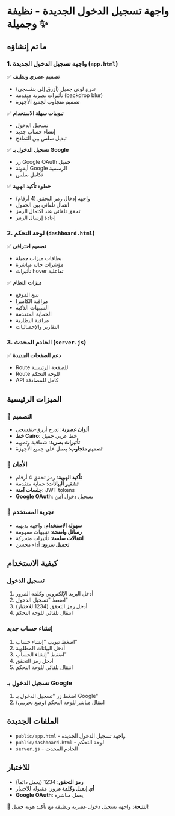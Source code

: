 # واجهة تسجيل الدخول الجديدة - نظيفة وجميلة ✨

## ما تم إنشاؤه

### 1. واجهة تسجيل الدخول الجديدة (`app.html`)
✅ **تصميم عصري ونظيف**
- تدرج لوني جميل (أزرق إلى بنفسجي)
- تأثيرات بصرية متقدمة (backdrop blur)
- تصميم متجاوب لجميع الأجهزة

✅ **تبويبات سهلة الاستخدام**
- تسجيل الدخول
- إنشاء حساب جديد
- تبديل سلس بين النماذج

✅ **تسجيل الدخول بـ Google**
- زر Google OAuth جميل
- أيقونة Google الرسمية
- تكامل سلس

✅ **خطوة تأكيد الهوية**
- واجهة إدخال رمز التحقق (4 أرقام)
- انتقال تلقائي بين الحقول
- تحقق تلقائي عند اكتمال الرمز
- إعادة إرسال الرمز

### 2. لوحة التحكم (`dashboard.html`)
✅ **تصميم احترافي**
- بطاقات ميزات جميلة
- مؤشرات حالة مباشرة
- تأثيرات hover تفاعلية

✅ **ميزات النظام**
- تتبع الموقع
- مراقبة الكاميرا
- التنبيهات الذكية
- الحماية المتقدمة
- مراقبة البطارية
- التقارير والإحصائيات

### 3. الخادم المحدث (`server.js`)
✅ **دعم الصفحات الجديدة**
- Route للصفحة الرئيسية
- Route للوحة التحكم
- API كامل للمصادقة

## الميزات الرئيسية

### 🎨 التصميم
- **ألوان عصرية**: تدرج أزرق-بنفسجي
- **خط Cairo**: خط عربي جميل
- **تأثيرات بصرية**: شفافية وتمويه
- **تصميم متجاوب**: يعمل على جميع الأجهزة

### 🔐 الأمان
- **تأكيد الهوية**: رمز تحقق 4 أرقام
- **تشفير البيانات**: حماية متقدمة
- **جلسات آمنة**: JWT tokens
- **Google OAuth**: تسجيل دخول آمن

### 💫 تجربة المستخدم
- **سهولة الاستخدام**: واجهة بديهية
- **رسائل واضحة**: تنبيهات مفهومة
- **انتقالات سلسة**: تأثيرات متحركة
- **تحميل سريع**: أداء محسن

## كيفية الاستخدام

### تسجيل الدخول
1. أدخل البريد الإلكتروني وكلمة المرور
2. اضغط "تسجيل الدخول"
3. أدخل رمز التحقق (1234 للاختبار)
4. انتقال تلقائي للوحة التحكم

### إنشاء حساب جديد
1. اضغط تبويب "إنشاء حساب"
2. أدخل البيانات المطلوبة
3. اضغط "إنشاء الحساب"
4. أدخل رمز التحقق
5. انتقال تلقائي للوحة التحكم

### تسجيل الدخول بـ Google
1. اضغط زر "تسجيل الدخول بـ Google"
2. انتقال مباشر للوحة التحكم (وضع تجريبي)

## الملفات الجديدة
- `public/app.html` - واجهة تسجيل الدخول الجديدة
- `public/dashboard.html` - لوحة التحكم
- `server.js` - الخادم المحدث

## للاختبار
- **رمز التحقق**: 1234 (يعمل دائماً)
- **أي إيميل وكلمة مرور**: مقبولة للاختبار
- **Google OAuth**: يعمل مباشرة

🎉 **النتيجة**: واجهة تسجيل دخول عصرية ونظيفة مع تأكيد هوية جميل!